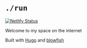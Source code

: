 # `./run`

[![Netlify Status](https://api.netlify.com/api/v1/badges/a920ffbe-cd18-4627-8d28-97366775cd15/deploy-status)](https://app.netlify.com/sites/dotslashrun/deploys)

Welcome to my space on the internet

Built with [Hugo](https://gohugo.io/) and [blowfish](https://blowfish.page/)
